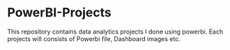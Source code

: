 # PowerBI-Projects
This repository contains data analytics projects I done using powerbi. Each projects will consists of Powerbi file, Dashboard images etc.
